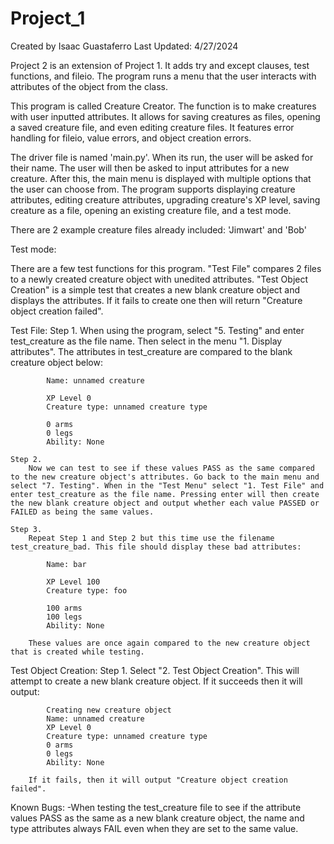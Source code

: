 # Project_1
Created by Isaac Guastaferro
Last Updated: 4/27/2024

Project 2 is an extension of Project 1. It adds try and except clauses, test functions, and fileio.
The program runs a menu that the user interacts with attributes of the object from the class. 

This program is called Creature Creator. The function is to make creatures with user inputted attributes. It allows for saving creatures as files, opening a saved creature file, and even editing creature files. It features error handling for fileio, value errors, and object creation errors.

The driver file is named 'main.py'. When its run, the user will be asked for their name. The user will then be asked to input attributes for a new creature. After this, the main menu is displayed with multiple options that the user can choose from. The program supports displaying creature attributes, editing creature attributes, upgrading creature's XP level, saving creature as a file, opening an existing creature file, and a test mode. 

There are 2 example creature files already included: 'Jimwart' and 'Bob'

Test mode: 

There are a few test functions for this program. "Test File" compares 2 files to a newly created creature object with unedited attributes. "Test Object Creation" is a simple test that creates a new blank creature object and displays the attributes. If it fails to create one then will return "Creature object creation failed".

Test File:
    Step 1. 
        When using the program, select "5. Testing" and enter test_creature as the file name. Then select in the menu "1. Display attributes". 
        The attributes in test_creature are compared to the blank creature object below:

            Name: unnamed creature

            XP Level 0
            Creature type: unnamed creature type

            0 arms
            0 legs
            Ability: None

    Step 2. 
        Now we can test to see if these values PASS as the same compared to the new creature object's attributes. Go back to the main menu and select "7. Testing". When in the "Test Menu" select "1. Test File" and enter test_creature as the file name. Pressing enter will then create the new blank creature object and output whether each value PASSED or FAILED as being the same values. 

    Step 3.
        Repeat Step 1 and Step 2 but this time use the filename test_creature_bad. This file should display these bad attributes: 

            Name: bar

            XP Level 100
            Creature type: foo

            100 arms
            100 legs
            Ability: None
        
        These values are once again compared to the new creature object that is created while testing.

Test Object Creation:
    Step 1.
        Select "2. Test Object Creation". This will attempt to create a new blank creature object. If it succeeds then it will output:

            Creating new creature object
            Name: unnamed creature
            XP Level 0
            Creature type: unnamed creature type
            0 arms
            0 legs
            Ability: None
        
        If it fails, then it will output "Creature object creation failed".


Known Bugs:
    -When testing the test_creature file to see if the attribute values PASS as the same as a new blank creature object, the name and type attributes always FAIL even when they are set to the same value.